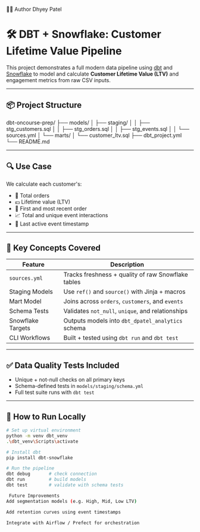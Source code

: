 🧑‍💻 Author
Dhyey Patel

# 🛠️ DBT + Snowflake: Customer Lifetime Value Pipeline

This project demonstrates a full modern data pipeline using [dbt](https://www.getdbt.com/) and [Snowflake](https://www.snowflake.com/) to model and calculate **Customer Lifetime Value (LTV)** and engagement metrics from raw CSV inputs.

---

## 📦 Project Structure
dbt-oncourse-prep/
├── models/
│ ├── staging/
│ │ ├── stg_customers.sql
│ │ ├── stg_orders.sql
│ │ ├── stg_events.sql
│ │ └── sources.yml
│ └── marts/
│ └── customer_ltv.sql
├── dbt_project.yml
└── README.md


---

## 🔍 Use Case

We calculate each customer's:
- 🛒 Total orders
- 💵 Lifetime value (LTV)
- 📅 First and most recent order
- 📈 Total and unique event interactions
- 📱 Last active event timestamp

---

## 🧠 Key Concepts Covered

| Feature            | Description                                       |
|--------------------|---------------------------------------------------|
| `sources.yml`      | Tracks freshness + quality of raw Snowflake tables |
| Staging Models     | Use `ref()` and `source()` with Jinja + macros     |
| Mart Model         | Joins across `orders`, `customers`, and `events`  |
| Schema Tests       | Validates `not_null`, `unique`, and relationships |
| Snowflake Targets  | Outputs models into `dbt_dpatel_analytics` schema |
| CLI Workflows      | Built + tested using `dbt run` and `dbt test`     |

---

## ✅ Data Quality Tests Included

- Unique + not-null checks on all primary keys
- Schema-defined tests in `models/staging/schema.yml`
- Full test suite runs with `dbt test`

---

## 🚀 How to Run Locally

```bash
# Set up virtual environment
python -m venv dbt_venv
.\dbt_venv\Scripts\activate

# Install dbt
pip install dbt-snowflake

# Run the pipeline
dbt debug       # check connection
dbt run         # build models
dbt test        # validate with schema tests

 Future Improvements
Add segmentation models (e.g. High, Mid, Low LTV)

Add retention curves using event timestamps

Integrate with Airflow / Prefect for orchestration
